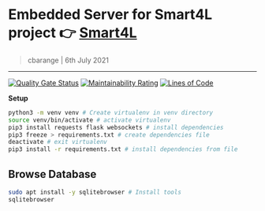 # Embedded Server for Smart4L project 👉 [Smart4L](https://github.com/Smart4L/Smart4L/)
> cbarange | 6th July 2021
---
[![Quality Gate Status](https://sonarcloud.io/api/project_badges/measure?project=Smart4L_embedded-server&metric=alert_status)](https://sonarcloud.io/dashboard?id=Smart4L_embedded-server)
[![Maintainability Rating](https://sonarcloud.io/api/project_badges/measure?project=Smart4L_embedded-server&metric=sqale_rating)](https://sonarcloud.io/dashboard?id=Smart4L_embedded-server)
[![Lines of Code](https://sonarcloud.io/api/project_badges/measure?project=Smart4L_embedded-server&metric=ncloc)](https://sonarcloud.io/dashboard?id=Smart4L_embedded-server)


**Setup**
```bash
python3 -m venv venv # Create virtualenv in venv directory
source venv/bin/activate # activate virtualenv
pip3 install requests flask websockets # install dependencies
pip3 freeze > requirements.txt # create dependencies file
deactivate # exit virtualenv
pip3 install -r requirements.txt # install dependencies from file
```

## Browse Database

```bash
sudo apt install -y sqlitebrowser # Install tools
sqlitebrowser
```


